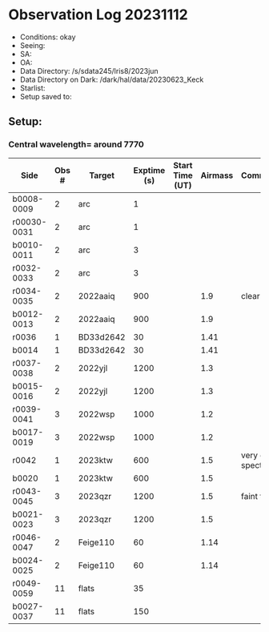 # Observation Log 20231112

* Conditions: okay
* Seeing:
* SA: 
* OA:
* Data Directory: /s/sdata245/lris8/2023jun
* Data Directory on Dark: /dark/hal/data/20230623_Keck
* Starlist: 
* Setup saved to: 

## Setup: 

    
### Central wavelength= around 7770


| Side | Obs #     | Target    | Exptime (s) | Start Time (UT) | Airmass | Comments                                                   |
|------|-----------|-----------|-------------|-----------------|---------|------------------------------------------------------------|
|b0008-0009|2|arc        |1| |||
|r00030-0031|2|arc        |1| |||
|b0010-0011|2|arc        |3| |||
|r0032-0033|2|arc        |3| |||
|r0034-0035|2|2022aaiq        |900| |1.9|clear trace|
|b0012-0013|2|2022aaiq        |900| |1.9||
|r0036|1|BD33d2642        |30| |1.41||
|b0014|1|BD33d2642        |30| |1.41||
|r0037-0038|2|2022yjl        |1200| |1.3||
|b0015-0016|2|2022yjl        |1200| |1.3||
|r0039-0041|3|2022wsp        |1000| |1.2||
|b0017-0019|3|2022wsp        |1000| |1.2||
|r0042|1|2023ktw        |600| |1.5|very good spectrum|
|b0020|1|2023ktw        |600| |1.5||
|r0043-0045|3|2023qzr        |1200| |1.5|faint trace?|
|b0021-0023|3|2023qzr        |1200| |1.5||
|r0046-0047|2|Feige110        |60| |1.14||
|b0024-0025|2|Feige110        |60| |1.14||
|r0049-0059|11|flats        |35| |||
|b0027-0037|11|flats        |150| |||
